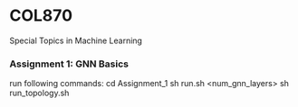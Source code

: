 # COL870
Special Topics in Machine Learning

### Assignment 1: GNN Basics
run following commands:
cd Assignment_1
sh run.sh <dataset-name> <num_gnn_layers>
sh run_topology.sh
